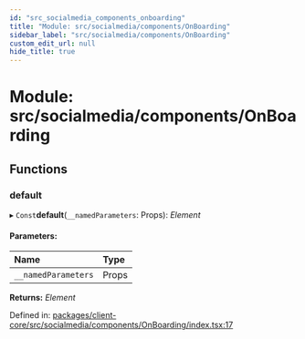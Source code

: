 ```yaml
---
id: "src_socialmedia_components_onboarding"
title: "Module: src/socialmedia/components/OnBoarding"
sidebar_label: "src/socialmedia/components/OnBoarding"
custom_edit_url: null
hide_title: true
---
```


# Module: src/socialmedia/components/OnBoarding

## Functions

### default

▸ `Const`**default**(`__namedParameters`: Props): *Element*

#### Parameters:

| Name | Type |
| :------ | :------ |
| `__namedParameters` | Props |

**Returns:** *Element*

Defined in: [packages/client-core/src/socialmedia/components/OnBoarding/index.tsx:17](https://github.com/xr3ngine/xr3ngine/blob/7e8e151f1/packages/client-core/src/socialmedia/components/OnBoarding/index.tsx#L17)
